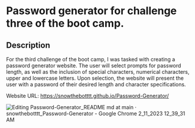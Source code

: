 # Password generator for challenge three of the boot camp.

## Description

For the third challenge of the boot camp, I was tasked with creating a password generator website. The user will select prompts for password length, as well as the inclusion of special characters, numerical characters, upper and lowercase letters. Upon selection, the website will present the user with a password of their desired length and character specifications.


Website URL: https://snowthebotttt.github.io/Password-Generator/


![Editing Password-Generator_README md at main · snowthebotttt_Password-Generator - Google Chrome 2_11_2023 12_39_31 AM](https://user-images.githubusercontent.com/49454716/218246709-8b124693-5627-4190-8acb-c4309a075322.png)
